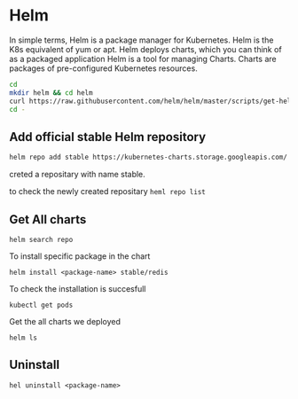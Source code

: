 # Helm

In simple terms, Helm is a package manager for Kubernetes. Helm is the K8s equivalent of yum or apt. Helm deploys charts, which you can think of as a packaged application
Helm is a tool for managing Charts. Charts are packages of pre-configured Kubernetes resources.

```bash
cd 
mkdir helm && cd helm
curl https://raw.githubusercontent.com/helm/helm/master/scripts/get-helm-3 | bash
cd -
```

## Add official stable Helm repository

```bash
helm repo add stable https://kubernetes-charts.storage.googleapis.com/
```
creted a repositary with name stable.

to check the newly created repositary
``` heml repo list ```


## Get All charts

```
helm search repo 
```

To install specific package in the chart 

```
helm install <package-name> stable/redis

```
To check the installation is succesfull 

```
kubectl get pods
```
Get the all charts we deployed
```
helm ls
```

## Uninstall 

```
hel uninstall <package-name>
```

